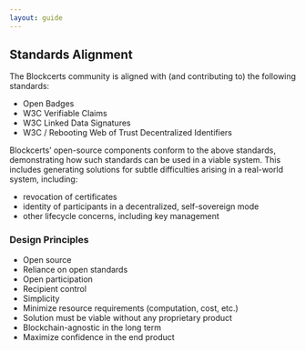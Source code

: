 ```yaml
---
layout: guide
---
```


## Standards Alignment

The Blockcerts community is aligned with (and contributing to) the following standards:

* Open Badges
* W3C Verifiable Claims
* W3C Linked Data Signatures
* W3C / Rebooting Web of Trust Decentralized Identifiers

Blockcerts’ open-source components conform to the above standards, demonstrating how such standards can be used in a viable system. This includes generating solutions for subtle difficulties arising in a real-world system, including:

* revocation of certificates
* identity of participants in a decentralized, self-sovereign mode
* other lifecycle concerns, including key management

### Design Principles

*   Open source
*   Reliance on open standards
*   Open participation
*   Recipient control
*   Simplicity
*   Minimize resource requirements (computation, cost, etc.)
*   Solution must be viable without any proprietary product
*   Blockchain-agnostic in the long term
*   Maximize confidence in the end product